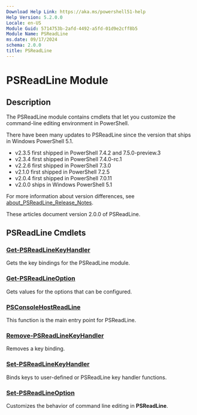 ```yaml
---
Download Help Link: https://aka.ms/powershell51-help
Help Version: 5.2.0.0
Locale: en-US
Module Guid: 5714753b-2afd-4492-a5fd-01d9e2cff8b5
Module Name: PSReadLine
ms.date: 09/17/2024
schema: 2.0.0
title: PSReadLine
---
```

# PSReadLine Module

## Description

The PSReadLine module contains cmdlets that let you customize the command-line
editing environment in PowerShell.

There have been many updates to PSReadLine since the version that ships in
Windows PowerShell 5.1.

- v2.3.5 first shipped in PowerShell 7.4.2 and 7.5.0-preview.3
- v2.3.4 first shipped in PowerShell 7.4.0-rc.1
- v2.2.6 first shipped in PowerShell 7.3.0
- v2.1.0 first shipped in PowerShell 7.2.5
- v2.0.4 first shipped in PowerShell 7.0.11
- v2.0.0 ships in Windows PowerShell 5.1

For more information about version differences, see
[about_PSReadLine_Release_Notes](about/about_PSReadLine_Release_Notes.md).

These articles document version 2.0.0 of PSReadLine.

## PSReadLine Cmdlets

### [Get-PSReadLineKeyHandler](Get-PSReadLineKeyHandler.md)

Gets the key bindings for the PSReadLine module.

### [Get-PSReadLineOption](Get-PSReadLineOption.md)

Gets values for the options that can be configured.

### [PSConsoleHostReadLine](PSConsoleHostReadLine.md)

This function is the main entry point for PSReadLine.

### [Remove-PSReadLineKeyHandler](Remove-PSReadLineKeyHandler.md)

Removes a key binding.

### [Set-PSReadLineKeyHandler](Set-PSReadLineKeyHandler.md)

Binds keys to user-defined or PSReadLine key handler functions.

### [Set-PSReadLineOption](Set-PSReadLineOption.md)

Customizes the behavior of command line editing in **PSReadLine**.
